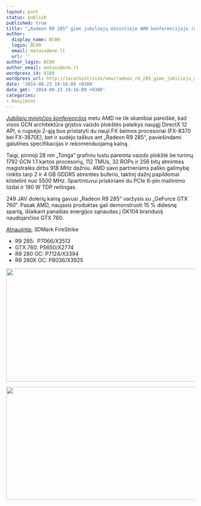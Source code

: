 ```yaml
---
layout: post
status: publish
published: true
title: "„Radeon R9 285“ gimė jubiliejų mininčioje AMD konferencijoje (atnaujinta)"
author:
  display_name: BC00
  login: BC00
  email: matasx@one.lt
  url: ''
author_login: BC00
author_email: matasx@one.lt
wordpress_id: 8180
wordpress_url: http://localhost/site/new/radeon_r9_285_gime_jubilieju_minincioje_amd_konferencijoje/
date: '2014-08-23 19:16:09 +0300'
date_gmt: '2014-08-23 19:16:09 +0300'
categories:
- Naujienos
---
```

<p>
	<a href="http://www.technews.lt/naujiena/n/a/paaiskejo_tiksli_radeon_r9_285_debiuto_data.html"><em>Jubiliejų mininčios konferencijos</em></a> metu AMD ne tik skambiai parei&scaron;kė, kad visos GCN architektūra grįstos vaizdo plok&scaron;tės palaikys naująjį DirectX 12 API, o rugsėjo 2-ąją bus pristatyti du nauji FX &scaron;eimos procesoriai (FX-8370 bei FX-3870E), bet ir sudėjo ta&scaron;kus ant &bdquo;Radeon R9 285&ldquo;, pavie&scaron;indami galutines specifikacijas ir rekomenduojamą kainą.</p>
<p>
	Taigi, pirmoji 28 nm &bdquo;Tonga&ldquo; grafiniu lustu paremta vaizdo plok&scaron;tė be turimų 1792 GCN 1.1 kartos procesorių, 112 TMUs, 32 ROPs ir 256 bitų atminties magistralės dirbs 918 MHz dažniu. AMD savo partneriams paliko galimybę rinktis tarp 2 ir 4 GB GDDR5 atminties buferio, taktinį dažnį papildomai kilstelint nuo 5500 MHz. Spartintuvui priskiriami du PCIe 6-pin maitinimo lizdai ir 190 W TDP reitingas.</p>
<p>
	249 JAV dolerių kainą gavusi &bdquo;Radeon R9 285&ldquo; varžysis su &bdquo;GeForce GTX 760&ldquo;. Pasak AMD, naujasis produktas gali demonstruoti 15 % didesnę spartą, i&scaron;laikant pana&scaron;ias energijos sąnaudas į GK104 branduolį naudojančios GTX 760.</p>
<p>
	<u>Atnaujinta:</u> 3DMark FireStrike</p>
<ul>
<li>
		R9 285:&nbsp; P7066/X3513</li>
<li>
		GTX 760: P5650/X2774</li>
<li>
		R9 280 OC: P7124/X3394</li>
<li>
		R9 280X OC: P8036/X3925</li>
</ul>
<p>
	<img alt="" src="http://technews.lt/userfiles/106a.jpg" style="width: 520px; height: 302px;" /></p>
<p>
	<a href="http://technews.lt/userfiles/107a(1).jpg"><img alt="" src="http://technews.lt/userfiles/107a(1).jpg" style="width: 520px; height: 301px;" /></a></p>
